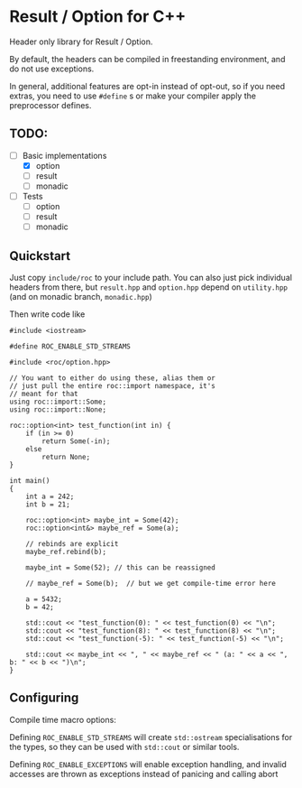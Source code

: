 Result / Option for C++
=======================
Header only library for Result / Option.

By default, the headers can be compiled in freestanding environment,
and do not use exceptions.

In general, additional features are opt-in instead of opt-out, so
if you need extras, you need to use `#define` s or make your compiler
apply the preprocessor defines.

TODO:
-----
- [ ] Basic implementations
    - [x] option
    - [ ] result
    - [ ] monadic
- [ ] Tests
    - [ ] option
    - [ ] result
    - [ ] monadic

Quickstart
----------
Just copy `include/roc` to your include path.  You can also just pick
individual headers from there, but `result.hpp` and `option.hpp` depend
on `utility.hpp` (and on monadic branch, `monadic.hpp`)

Then write code like

```
#include <iostream>

#define ROC_ENABLE_STD_STREAMS

#include <roc/option.hpp>

// You want to either do using these, alias them or
// just pull the entire roc::import namespace, it's
// meant for that
using roc::import::Some;
using roc::import::None;

roc::option<int> test_function(int in) {
    if (in >= 0)
        return Some(-in);
    else
        return None;
}

int main()
{
    int a = 242;
    int b = 21;

    roc::option<int> maybe_int = Some(42);
    roc::option<int&> maybe_ref = Some(a);

    // rebinds are explicit
    maybe_ref.rebind(b);

    maybe_int = Some(52); // this can be reassigned

    // maybe_ref = Some(b);  // but we get compile-time error here

    a = 5432;
    b = 42;

    std::cout << "test_function(0): " << test_function(0) << "\n";
    std::cout << "test_function(8): " << test_function(8) << "\n";
    std::cout << "test_function(-5): " << test_function(-5) << "\n";

    std::cout << maybe_int << ", " << maybe_ref << " (a: " << a << ", b: " << b << ")\n";
}
```


Configuring
-----------
Compile time macro options:

Defining `ROC_ENABLE_STD_STREAMS` will create `std::ostream` specialisations
for the types, so they can be used with `std::cout` or similar tools.

Defining `ROC_ENABLE_EXCEPTIONS` will enable exception handling, and invalid
accesses are thrown as exceptions instead of panicing and calling abort
